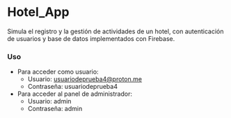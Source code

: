 # Hotel_App
Simula el registro y la gestión de actividades de un hotel, con autenticación de usuarios y base de datos implementados con Firebase.

### Uso

- Para acceder como usuario:
  - Usuario: usuariodeprueba4@proton.me
  - Contraseña: usuariodeprueba4 
- Para acceder al panel de administrador:
  - Usuario: admin
  - Contraseña: admin   


